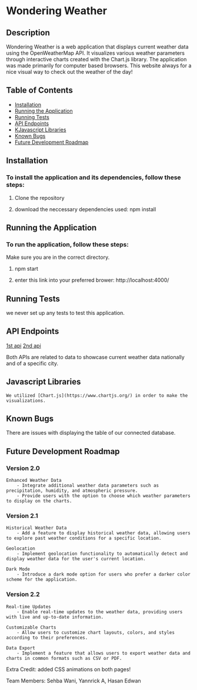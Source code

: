 

# Wondering Weather 

## Description
Wondering Weather is a web application that displays current weather data using the OpenWeatherMap API. It visualizes various weather parameters through interactive charts created with the Chart.js library. The application was made primarily for computer based browsers. This website always for a nice visual way to check out the weather of the day! 

## Table of Contents
- [Installation](#installation)
- [Running the Application](#running-the-application)
- [Running Tests](#running-tests)
- [API Endpoints](#api-endpoints)
- [KJavascript Libraries](#javascript-libraries)
- [Known Bugs](#known-bugs)
- [Future Development Roadmap](#future-development-roadmap)

## Installation

### To install the application and its dependencies, follow these steps:

1. Clone the repository

2. download the neccessary dependencies used: 
    npm install

## Running the Application

### To run the application, follow these steps:
Make sure you are in the correct directory.

1. npm start

2. enter this link into your preferred brower: http://localhost:4000/

## Running Tests

we never set up any tests to test this application.

## API Endpoints

[1st api](https://api.openweathermap.org/data/2.5/forecast)
[2nd api](https://www.weather.gov/documentation/services-web-api#/default/alerts_active_count)

Both APIs are related to data to showcase current weather data nationally and of a specific city. 

## Javascript Libraries

    We utilized [Chart.js](https://www.chartjs.org/) in order to make the visualizations. 

## Known Bugs
There are issues with displaying the table of our connected database. 

## Future Development Roadmap

### Version 2.0

    Enhanced Weather Data
        - Integrate additional weather data parameters such as precipitation, humidity, and atmospheric pressure.
        - Provide users with the option to choose which weather parameters to display on the charts.

### Version 2.1
    Historical Weather Data
        - Add a feature to display historical weather data, allowing users to explore past weather conditions for a specific location.
    
    Geolocation
        - Implement geolocation functionality to automatically detect and display weather data for the user's current location.

    Dark Mode
        - Introduce a dark mode option for users who prefer a darker color scheme for the application.

### Version 2.2

    Real-time Updates
        - Enable real-time updates to the weather data, providing users with live and up-to-date information.

    Customizable Charts
        - Allow users to customize chart layouts, colors, and styles according to their preferences.

    Data Export
        - Implement a feature that allows users to export weather data and charts in common formats such as CSV or PDF.




Extra Credit: added CSS animations on both pages!

Team Members: Sehba Wani, Yannrick A, Hasan Edwan
